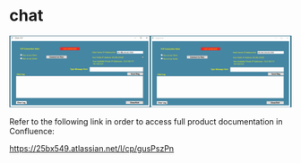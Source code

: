 # chat


![](https://github.com/25bx549/chat/blob/master/licecap3.gif)  




Refer to the following link in order to access full product documentation in Confluence:

https://25bx549.atlassian.net/l/cp/gusPszPn





